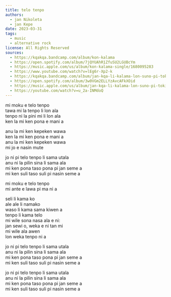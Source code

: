 ```yaml
---
title: telo tenpo
authors:
  - jan Nikoleta
  - jan Kepe
date: 2023-03-31
tags:
  - music
  - alternative rock
license: All Rights Reserved
sources:
  - https://kqakqa.bandcamp.com/album/kon-kalama
  - https://open.spotify.com/album/7jQYUAhR1ZfuSU2LGUBcYm
  - https://music.apple.com/us/album/kon-kalama-single/1680095283
  - https://www.youtube.com/watch?v=lEg6r-Xp2-k
  - https://kqakqa.bandcamp.com/album/jan-kqa-li-kalama-lon-suno-pi-toki-pona-lon-tenpo-sike-nanpa-2023
  - https://open.spotify.com/album/3w0VGm2ELLYzAvcAFkXOid
  - https://music.apple.com/us/album/jan-kqa-li-kalama-lon-suno-pi-toki-pona-lon-tenpo-sike/1703886265
  - https://youtube.com/watch?v=u_2a-INMdoQ
---
```


mi moku e telo tenpo  \
tawa mi la tenpo li lon ala  \
tenpo ni la pini mi li lon ala  \
ken la mi ken pona e mani a

anu la mi ken kepeken wawa  \
ken la mi ken pona e mani a  \
anu la mi ken kepeken wawa  \
mi jo e nasin mute

jo ni pi telo tenpo li sama utala  \
anu ni la pilin sina li sama ala  \
mi ken pona taso pona pi jan seme a  \
mi ken suli taso suli pi nasin seme a

mi moku e telo tenpo  \
mi ante e lawa pi ma ni a

seli li kama ko  \
ale ale li namako  \
waso li kama sama kiwen a  \
tenpo li kama telo  \
mi wile sona nasa ala e ni:  \
jan sewi o, weka e ni tan mi  \
mi wile ala awen  \
lon weka tenpo ni a

jo ni pi telo tenpo li sama utala  \
anu ni la pilin sina li sama ala  \
mi ken pona taso pona pi jan seme a  \
mi ken suli taso suli pi nasin seme a

jo ni pi telo tenpo li sama utala  \
anu ni la pilin sina li sama ala  \
mi ken pona taso pona pi jan seme a  \
mi ken suli taso suli pi nasin seme a
